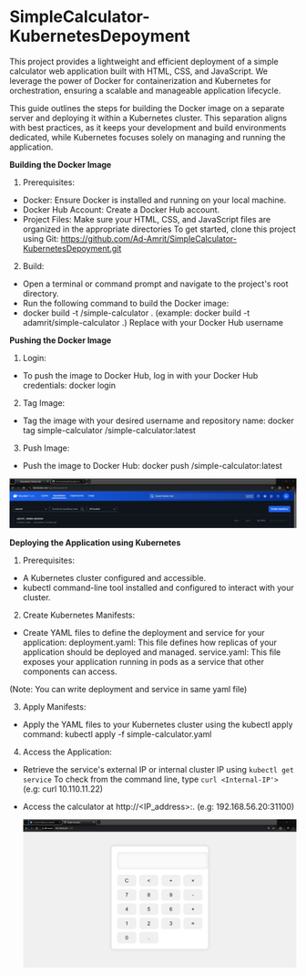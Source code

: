 # SimpleCalculator-KubernetesDepoyment

This project provides a lightweight and efficient deployment of a simple calculator web application built with HTML, CSS, and JavaScript. We leverage the power of Docker for containerization and Kubernetes for orchestration, ensuring a scalable and manageable application lifecycle.

This guide outlines the steps for building the Docker image on a separate server and deploying it within a Kubernetes cluster. This separation aligns with best practices, as it keeps your development and build environments dedicated, while Kubernetes focuses solely on managing and running the application.

**Building the Docker Image**

1. Prerequisites:

- Docker: Ensure Docker is installed and running on your local machine.
- Docker Hub Account: Create a Docker Hub account.
- Project Files: Make sure your HTML, CSS, and JavaScript files are organized in the appropriate directories 
   To get started, clone this project using Git: https://github.com/Ad-Amrit/SimpleCalculator-KubernetesDepoyment.git

2. Build:

- Open a terminal or command prompt and navigate to the project's root directory.
- Run the following command to build the Docker image:
- docker build -t <your-username>/simple-calculator . (example: docker build -t adamrit/simple-calculator .)
   Replace <your-username> with your Docker Hub username

**Pushing the Docker Image**

1. Login:

- To push the image to Docker Hub, log in with your Docker Hub credentials:
   docker login

2. Tag Image:

- Tag the image with your desired username and repository name:
   docker tag simple-calculator <your-username>/simple-calculator:latest

3. Push Image:

- Push the image to Docker Hub:
   docker push <your-username>/simple-calculator:latest

![](./assets/DockerHubImage.png "This is an image of Docker Hub")


**Deploying the Application using Kubernetes**

1. Prerequisites:

- A Kubernetes cluster configured and accessible.
- kubectl command-line tool installed and configured to interact with your cluster.

2. Create Kubernetes Manifests:

- Create YAML files to define the deployment and service for your application:
   deployment.yaml: This file defines how replicas of your application should be deployed and managed.
   service.yaml: This file exposes your application running in pods as a service that other components can access.

(Note: You can write deployment and service in same yaml file)

3. Apply Manifests:

- Apply the YAML files to your Kubernetes cluster using the kubectl apply command:
   kubectl apply -f simple-calculator.yaml

4. Access the Application:

- Retrieve the service's external IP or internal cluster IP using `kubectl get service`
   To check from the command line, type `curl <Internal-IP'>` (e.g: curl 10.110.11.22)

- Access the calculator at http://<IP_address>:<port>. 
   (e.g: 192.168.56.20:31100)

   ![](./assets/Calculator.png)